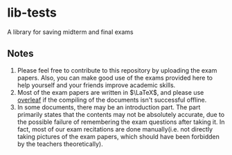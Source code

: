 # lib-tests
A library for saving midterm and final exams

## Notes
1. Please feel free to contribute to this repository by uploading the exam papers. Also, you can make good use of the exams provided here to help yourself and your friends improve academic skills.
2. Most of the exam papers are written in $\LaTeX$, and please use [overleaf](https://www.overleaf.com) if the compiling of the documents isn't successful offline.
3. In some documents, there may be an introduction part. The part primarily states that the contents may not be absolutely accurate, due to the possible failure of remembering the exam questions after taking it. In fact, most of our exam recitations are done manually(i.e. not directly taking pictures of the exam papers, which should have been forbidden by the teachers theoretically).
